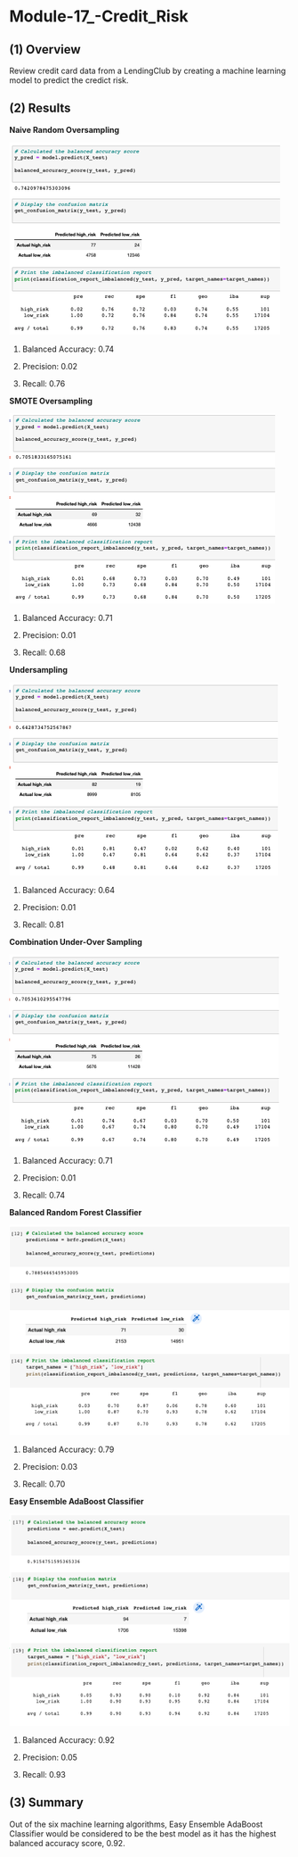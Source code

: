 # Module-17_-Credit_Risk

## (1) Overview 
Review credit card data from a LendingClub by creating a machine learning model to predict the credict risk. 

## (2) Results      

**Naive Random Oversampling**

![image](https://github.com/sunnycywong/Module-17_-Credit_Risk/blob/main/Naive%20Random%20Oversampling.png)

1. Balanced Accuracy: 0.74

2. Precision: 0.02

3. Recall: 0.76


**SMOTE Oversampling**

![image](https://github.com/sunnycywong/Module-17_-Credit_Risk/blob/main/SMOTE%20Oversampling.png)

1. Balanced Accuracy: 0.71

2. Precision: 0.01

3. Recall: 0.68


**Undersampling**

![image](https://github.com/sunnycywong/Module-17_-Credit_Risk/blob/main/Undersampling.png)

1. Balanced Accuracy: 0.64

2. Precision: 0.01

3. Recall: 0.81



**Combination Under-Over Sampling**

![image](https://github.com/sunnycywong/Module-17_-Credit_Risk/blob/main/Combination%20Under-Over%20Sampling.png)

1. Balanced Accuracy: 0.71

2. Precision: 0.01

3. Recall: 0.74


**Balanced Random Forest Classifier**

![image](https://github.com/sunnycywong/Module-17_-Credit_Risk/blob/main/Balanced%20Random%20Forest%20Classifier.png)

1. Balanced Accuracy: 0.79

2. Precision: 0.03

3. Recall: 0.70


**Easy Ensemble AdaBoost Classifier**

![image](https://github.com/sunnycywong/Module-17_-Credit_Risk/blob/main/Easy%20Ensemble%20AdaBoost%20Classifier.png)

1. Balanced Accuracy: 0.92

2. Precision: 0.05

3. Recall: 0.93

## (3) Summary    

Out of the six machine learning algorithms, Easy Ensemble AdaBoost Classifier would be considered to be the best model as it has the highest balanced accuracy score, 0.92. 
